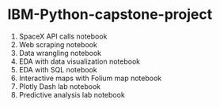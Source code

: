 # IBM-Python-capstone-project

1. SpaceX API calls notebook
2. Web scraping notebook
3. Data wrangling notebook
4. EDA with data visualization notebook
5. EDA with SQL notebook
6. Interactive maps with Folium map notebook
7. Plotly Dash lab notebook
8. Predictive analysis lab notebook

